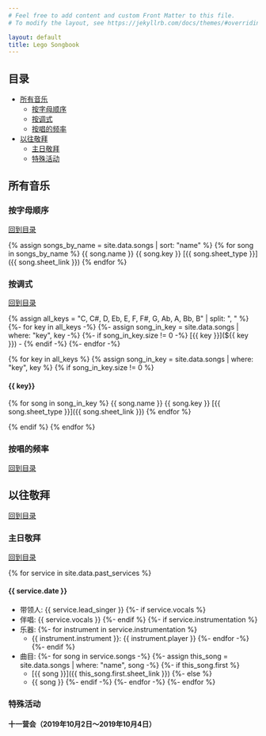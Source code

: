 ```yaml
---
# Feel free to add content and custom Front Matter to this file.
# To modify the layout, see https://jekyllrb.com/docs/themes/#overriding-theme-defaults

layout: default
title: Lego Songbook
---
```


## 目录

+ [所有音乐](#所有音乐)
    - [按字母顺序](#按字母顺序)
    - [按调式](#按调式)
    - [按唱的频率](#按唱的频率)
+ [以往敬拜](#以往敬拜)
    - [主日敬拜](#主日敬拜)
    - [特殊活动](#特殊活动)


## 所有音乐

### 按字母顺序

[回到目录](#目录)

{% assign songs_by_name = site.data.songs | sort: "name" %}
{% for song in songs_by_name %}
{{ song.name }} {{ song.key }} [{{ song.sheet_type }}]({{ song.sheet_link }})
{% endfor %}

### 按调式

[回到目录](#目录)

{% assign all_keys = "C, C#, D, Eb, E, F, F#, G, Ab, A, Bb, B" | split: ", " %}
{%- for key in all_keys -%}
    {%- assign song_in_key = site.data.songs | where: "key", key -%}
    {%- if song_in_key.size != 0 -%}
        [{{ key }}](${{ key }}) -
    {% endif -%}
{%- endfor -%}

{% for key in all_keys %}
{% assign song_in_key = site.data.songs | where: "key", key %}
{% if song_in_key.size != 0 %}

#### {{ key}}

{% for song in song_in_key %}
{{ song.name }} {{ song.key }} [{{ song.sheet_type }}]({{ song.sheet_link }})
{% endfor %}

{% endif %}
{% endfor %}


### 按唱的频率

[回到目录](#目录)

## 以往敬拜

[回到目录](#目录)

### 主日敬拜

[回到目录](#目录)

{% for service in site.data.past_services %}

#### {{ service.date }}

+ 带领人: {{ service.lead_singer }}
{%- if service.vocals %}
+ 伴唱: {{ service.vocals }}
{%- endif %}
{%- if service.instrumentation %}
+ 乐器:
{%- for instrument in service.instrumentation %}
    - {{ instrument.instrument }}: {{ instrument.player }}
{%- endfor -%}
{%- endif %}
+ 曲目:
{%- for song in service.songs -%}
{%- assign this_song = site.data.songs | where: "name", song -%}
{%- if this_song.first %}
    - [{{ song }}]({{ this_song.first.sheet_link }})
{%- else %}
    - {{ song }}
{%- endif -%}
{%- endfor -%}
{%- endfor %}

### 特殊活动

#### 十一营会（2019年10月2日～2019年10月4日）
